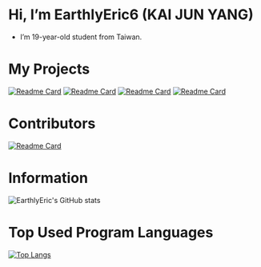 # Hi, I’m EarthlyEric6 (KAI JUN YANG)
-  I’m 19-year-old student from Taiwan.

# My Projects
[![Readme Card](https://github-readme-stats.vercel.app/api/pin/?username=EarthlyEric&repo=Luminara&theme=tokyonight)](https://github.com/EarthlyEric/Luminara)
[![Readme Card](https://github-readme-stats.vercel.app/api/pin/?username=EarthlyEric&repo=LuminaraAPI&theme=tokyonight)](https://github.com/EarthlyEric/LuminaraAPI)
[![Readme Card](https://github-readme-stats.vercel.app/api/pin/?username=EarthlyEric&repo=silentmode&theme=tokyonight)](https://github.com/EarthlyEric/silentmode)
[![Readme Card](https://github-readme-stats.vercel.app/api/pin/?username=EarthlyEric&repo=mc-cli&theme=tokyonight)](https://github.com/EarthlyEric/mc-cli)
# Contributors
[![Readme Card](https://github-readme-stats.vercel.app/api/pin/?username=busybox11&repo=NowPlaying-for-Spotify&theme=tokyonight)](https://github.com/busybox11/NowPlaying-for-Spotify)

# Information 
![EarthlyEric's GitHub stats](https://github-readme-stats.vercel.app/api?username=EarthlyEric&show_icons=true&theme=tokyonight)

# Top Used Program Languages
[![Top Langs](https://github-readme-stats.vercel.app/api/top-langs/?username=EarthlyEric&langs_count=10&layout=compact)](https://github.com/anuraghazra/github-readme-stats)
